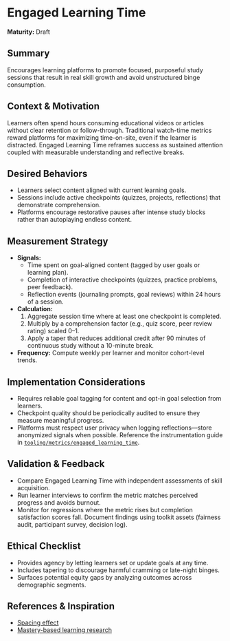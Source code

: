 # Engaged Learning Time

**Maturity:** Draft

## Summary
Encourages learning platforms to promote focused, purposeful study sessions that result in real skill growth and avoid unstructured binge consumption.

## Context & Motivation
Learners often spend hours consuming educational videos or articles without clear retention or follow-through. Traditional watch-time metrics reward platforms for maximizing time-on-site, even if the learner is distracted. Engaged Learning Time reframes success as sustained attention coupled with measurable understanding and reflective breaks.

## Desired Behaviors
- Learners select content aligned with current learning goals.
- Sessions include active checkpoints (quizzes, projects, reflections) that demonstrate comprehension.
- Platforms encourage restorative pauses after intense study blocks rather than autoplaying endless content.

## Measurement Strategy
- **Signals:**
  - Time spent on goal-aligned content (tagged by user goals or learning plan).
  - Completion of interactive checkpoints (quizzes, practice problems, peer feedback).
  - Reflection events (journaling prompts, goal reviews) within 24 hours of a session.
- **Calculation:**
  1. Aggregate session time where at least one checkpoint is completed.
  2. Multiply by a comprehension factor (e.g., quiz score, peer review rating) scaled 0–1.
  3. Apply a taper that reduces additional credit after 90 minutes of continuous study without a 10-minute break.
- **Frequency:** Compute weekly per learner and monitor cohort-level trends.

## Implementation Considerations
- Requires reliable goal tagging for content and opt-in goal selection from learners.
- Checkpoint quality should be periodically audited to ensure they measure meaningful progress.
- Platforms must respect user privacy when logging reflections—store anonymized signals when possible. Reference the instrumentation guide in [`tooling/metrics/engaged_learning_time`](../../tooling/metrics/engaged_learning_time/).

## Validation & Feedback
- Compare Engaged Learning Time with independent assessments of skill acquisition.
- Run learner interviews to confirm the metric matches perceived progress and avoids burnout.
- Monitor for regressions where the metric rises but completion satisfaction scores fall. Document findings using toolkit assets (fairness audit, participant survey, decision log).

## Ethical Checklist
- Provides agency by letting learners set or update goals at any time.
- Includes tapering to discourage harmful cramming or late-night binges.
- Surfaces potential equity gaps by analyzing outcomes across demographic segments.

## References & Inspiration
- [Spacing effect](https://en.wikipedia.org/wiki/Spacing_effect)
- [Mastery-based learning research](https://www.carnegiefoundation.org/resources/publications/unlocking-promise-mastery-based-learning/)
